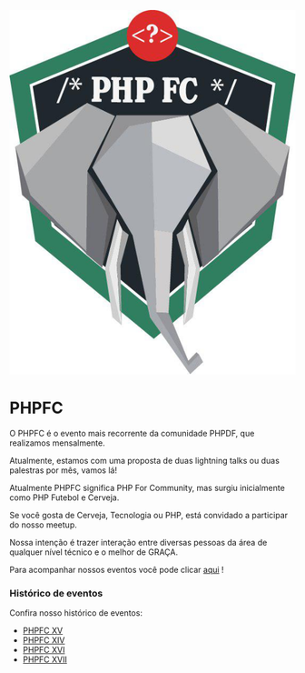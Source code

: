 ![GitHub Logo](./assets/logo/logo.jpg )

# PHPFC

O PHPFC é o evento mais recorrente da comunidade PHPDF, que realizamos mensalmente. 

Atualmente, estamos com uma proposta de duas lightning talks ou duas palestras por mês, vamos lá!

Atualmente PHPFC significa PHP For Community, mas surgiu inicialmente como PHP Futebol e Cerveja.

Se você gosta de Cerveja, Tecnologia ou PHP, está convidado a participar do nosso meetup.  

Nossa intenção é trazer interação entre diversas pessoas da área de qualquer nível técnico e o melhor de GRAÇA.

Para acompanhar nossos eventos você pode clicar [aqui](https://www.meetup.com/pt-BR/php-df/) !

### Histórico de eventos

Confira nosso histórico de eventos:
* [PHPFC XV](./2017/XV/Readme.md)
* [PHPFC XIV](./2017/XIV/Readme.md)
* [PHPFC XVI](./2017/XVI/Readme.md)
* [PHPFC XVII](./2017/XVII/README.md)
